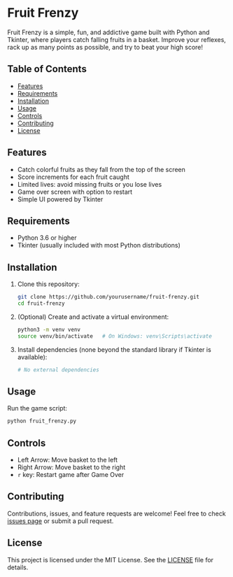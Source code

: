  # Fruit Frenzy

 Fruit Frenzy is a simple, fun, and addictive game built with Python and Tkinter, where players catch falling fruits in a basket. Improve your reflexes, rack up as many points as possible, and try to beat your high score!

 ## Table of Contents
 - [Features](#features)
 - [Requirements](#requirements)
 - [Installation](#installation)
 - [Usage](#usage)
 - [Controls](#controls)
 - [Contributing](#contributing)
 - [License](#license)

 ## Features
 - Catch colorful fruits as they fall from the top of the screen
 - Score increments for each fruit caught
 - Limited lives: avoid missing fruits or you lose lives
 - Game over screen with option to restart
 - Simple UI powered by Tkinter

 ## Requirements
 - Python 3.6 or higher
 - Tkinter (usually included with most Python distributions)

 ## Installation
 1. Clone this repository:
    ```bash
    git clone https://github.com/yourusername/fruit-frenzy.git
    cd fruit-frenzy
    ```
 2. (Optional) Create and activate a virtual environment:
    ```bash
    python3 -m venv venv
    source venv/bin/activate   # On Windows: venv\Scripts\activate
    ```
 3. Install dependencies (none beyond the standard library if Tkinter is available):
    ```bash
    # No external dependencies
    ```

 ## Usage
 Run the game script:
 ```bash
 python fruit_frenzy.py
 ```

 ## Controls
 - Left Arrow: Move basket to the left
 - Right Arrow: Move basket to the right
 - `r` key: Restart game after Game Over

 ## Contributing
 Contributions, issues, and feature requests are welcome!
 Feel free to check [issues page](https://github.com/yourusername/fruit-frenzy/issues) or submit a pull request.

 ## License
 This project is licensed under the MIT License. See the [LICENSE](LICENSE) file for details.